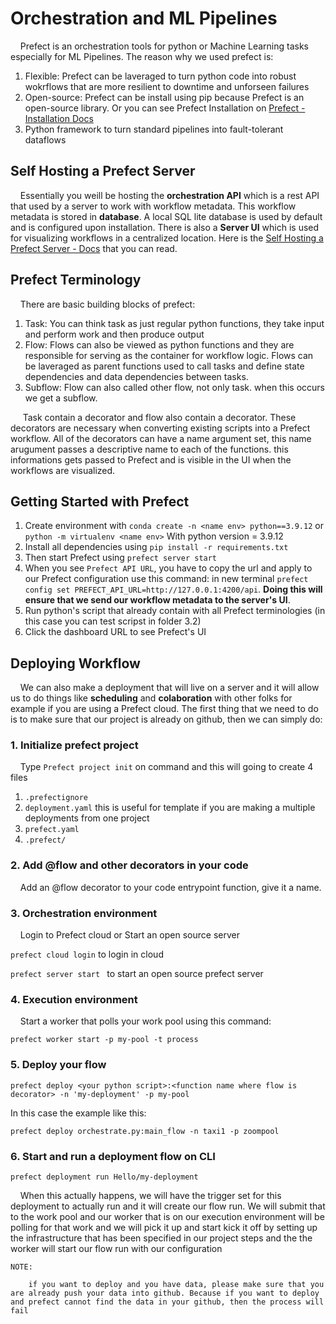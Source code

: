 # Orchestration and ML Pipelines

&nbsp;&nbsp;&nbsp;&nbsp;Prefect is an orchestration tools for python or Machine Learning tasks especially for ML Pipelines. The reason why we used prefect is: 
1. Flexible: Prefect can be laveraged to turn python code into robust wokrflows that are more resilient to downtime and unforseen failures
2. Open-source: Prefect can be install using pip because Prefect is an open-source library. Or you can see Prefect Installation on [Prefect - Installation Docs](https://docs.prefect.io/2.10.13/getting-started/installation/)
3. Python framework to turn standard pipelines into fault-tolerant dataflows

## Self Hosting a Prefect Server

&nbsp;&nbsp;&nbsp;&nbsp;Essentially you weill be hosting the **orchestration API** which is a rest API that used by a server to work with workflow metadata. This workflow metadata is stored in **database**. A local SQL lite database is used by default and is configured upon installation. There is also a **Server UI** which is used for visualizing workflows in a centralized location. Here is the [Self Hosting a Prefect Server - Docs](https://docs.prefect.io/2.10.13/host/) that you can read.

## Prefect Terminology

&nbsp;&nbsp;&nbsp;&nbsp;There are basic building blocks of prefect: 
1. Task: You can think task as just regular python functions, they take input and perform work and then produce output 
2. Flow: Flows can also be viewed as python functions and they are responsible for serving as the container for workflow logic. Flows can be laveraged as parent functions used to call tasks and define state dependencies and data dependencies between tasks.
3. Subflow: Flow can also called other flow, not only task. when this occurs we get a subflow.

&nbsp;&nbsp;&nbsp;&nbsp; Task contain a decorator and flow also contain a decorator. These decorators are necessary when converting existing scripts into a Prefect workflow. All of the decorators can have a name argument set, this name arugument passes a descriptive name to each of the functions. this informations gets passed to Prefect and is visible in the UI when the workflows are visualized.

## Getting Started with Prefect

1. Create environment with ```conda create -n <name env> python==3.9.12``` or ```python -m virtualenv <name env>``` With python version = 3.9.12
2. Install all dependencies using ```pip install -r requirements.txt```
3. Then start Prefect using ```prefect server start```
4. When you see ```Prefect API URL```, you have to copy the url and apply to our Prefect configuration use this command: in new terminal ```prefect config set PREFECT_API_URL=http://127.0.0.1:4200/api```. **Doing this will ensure that we send our workflow metadata to the server's UI**.
5. Run python's script that already contain with all Prefect terminologies (in this case you can test scripst in folder 3.2)
6. Click the dashboard URL to see Prefect's UI

## Deploying Workflow

&nbsp;&nbsp;&nbsp;&nbsp;We can also make a deployment that will live on a server and it will allow us to do things like **scheduling** and **colaboration** with other folks for example if you are using a Prefect cloud. The first thing that we need to do is to make sure that our project is already on github, then we can simply do:

### 1. Initialize prefect project
&nbsp;&nbsp;&nbsp;&nbsp;Type ```Prefect project init``` on command and this will going to create 4 files

1. ```.prefectignore```
2. ```deployment.yaml``` this is useful for template if you are making a multiple deployments from one project
3. ```prefect.yaml``` 
4. ```.prefect/``` 

### 2. Add @flow and other decorators in your code
&nbsp;&nbsp;&nbsp;&nbsp;Add an @flow decorator to your code entrypoint function, give it a name.

### 3. Orchestration environment
&nbsp;&nbsp;&nbsp;&nbsp;Login to Prefect cloud or Start an open source server

```prefect cloud login``` to login in cloud

```prefect server start ``` to start an open source prefect server

### 4. Execution environment
&nbsp;&nbsp;&nbsp;&nbsp;Start a worker that polls your work pool using this command:

```prefect worker start -p my-pool -t process```

### 5. Deploy your flow

```prefect deploy <your python script>:<function name where flow is decorator> -n 'my-deployment' -p my-pool```

In this case the example like this:

```prefect deploy orchestrate.py:main_flow -n taxi1 -p zoompool```

### 6. Start and run a deployment flow on CLI

```prefect deployment run Hello/my-deployment```

&nbsp;&nbsp;&nbsp;&nbsp;When this actually happens, we will have the trigger set for this deployment to actually run and it will create our flow run. We will submit that to the work pool and our worker that is on our execution environment will be polling for that work and we will pick it up and start kick it off by setting up the infrastructure that has been specified in our project steps and the the worker will start our flow run with our configuration

```
NOTE:

    if you want to deploy and you have data, please make sure that you are already push your data into github. Because if you want to deploy and prefect cannot find the data in your github, then the process will fail
```